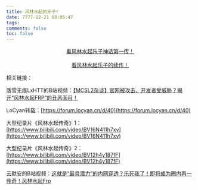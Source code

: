 ```yaml
---
title: 风林水起的乐子!
date: 7777-12-21 00:05:47
tags:
comments: false
toc: false
---
```

<div class="icon-link" style="text-align: center;">
    <a target="_blank" rel="noopener" href="/fuckFLSQ">
        <i class="fa-solid fa-face-laugh-squint fa-fw"></i>
        看风林水起乐子神话第一传！ 
    </a>
</div>
<br>
<div class="icon-link" style="text-align: center;">
    <a target="_blank" rel="noopener" href="/fuckFLSQ_2nd">
        <i class="fa-solid fa-face-laugh-squint fa-fw"></i>
        看风林水起乐子的续作！ 
    </a>
</div>

相关链接：  

落雪无痕LxHTT的B站视频：[【MCSL2杂谈】官网被攻击、开发者受威胁？揭开“风林水起FRP”的丑恶面目！](https://www.bilibili.com/video/BV1GV411w7oC/)  

LoCyan转载：[https://forum.locyan.cn/d/40](https://forum.locyan.cn/d/40)  

大型纪录片《风林水起传奇》1：[https://www.bilibili.com/video/BV16N411h7xv](https://www.bilibili.com/video/BV16N411h7xv)  

大型纪录片《风林水起传奇》2：[https://www.bilibili.com/video/BV12h4y187fF](https://www.bilibili.com/video/BV12h4y187fF)  

云默安的B站视频：[这就是“最具潜力”的内网穿透？乐死我了！即将成为圈内再一传奇！风林水起Frp](https://www.bilibili.com/video/BV1Cc411F7pW)